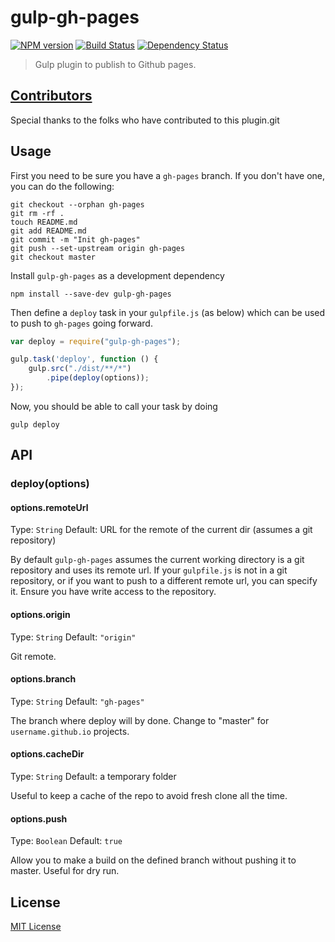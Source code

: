 # gulp-gh-pages
[![NPM version][npm-image]][npm-url] [![Build Status][travis-image]][travis-url] [![Dependency Status][depstat-image]][depstat-url]

> Gulp plugin to publish to Github pages.

## [Contributors](https://github.com/rowoot/gulp-gh-pages/graphs/contributors)
Special thanks to the folks who have contributed to this plugin.git

## Usage

First you need to be sure you have a `gh-pages` branch.
If you don't have one, you can do the following:

```shell
git checkout --orphan gh-pages
git rm -rf .
touch README.md
git add README.md
git commit -m "Init gh-pages"
git push --set-upstream origin gh-pages
git checkout master
```

Install `gulp-gh-pages` as a development dependency

```shell
npm install --save-dev gulp-gh-pages
```

Then define a `deploy` task in your `gulpfile.js` (as below) which can be used to push to `gh-pages` going forward.

```javascript
var deploy = require("gulp-gh-pages");

gulp.task('deploy', function () {
	gulp.src("./dist/**/*")
		.pipe(deploy(options));
});
```

Now, you should be able to call your task by doing 

```shell
gulp deploy
```

## API

### deploy(options)

#### options.remoteUrl

Type: `String`
Default: URL for the remote of the current dir (assumes a git repository)

By default `gulp-gh-pages` assumes the current working directory is a git repository and uses its remote url. If your `gulpfile.js` is not in a git repository, or if you want to push to a different remote url, you can specify it. Ensure you have write access to the repository.

#### options.origin

Type: `String`
Default: `"origin"`

Git remote.

#### options.branch

Type: `String`
Default: `"gh-pages"`

The branch where deploy will by done. Change to "master" for `username.github.io` projects.

#### options.cacheDir

Type: `String`
Default: a temporary folder

Useful to keep a cache of the repo to avoid fresh clone all the time.

#### options.push

Type: `Boolean`
Default: `true`

Allow you to make a build on the defined branch without pushing it to master. Useful for dry run.

## License

[MIT License](http://en.wikipedia.org/wiki/MIT_License)

[npm-url]: https://npmjs.org/package/gulp-gh-pages
[npm-image]: https://badge.fury.io/js/gulp-gh-pages.png

[travis-url]: http://travis-ci.org/rowoot/gulp-gh-pages
[travis-image]: https://secure.travis-ci.org/rowoot/gulp-gh-pages.png?branch=master

[coveralls-url]: https://coveralls.io/r/rowoot/gulp-gh-pages
[coveralls-image]: https://coveralls.io/repos/rowoot/gulp-gh-pages/badge.png

[depstat-url]: https://david-dm.org/rowoot/gulp-gh-pages
[depstat-image]: https://david-dm.org/rowoot/gulp-gh-pages.png
